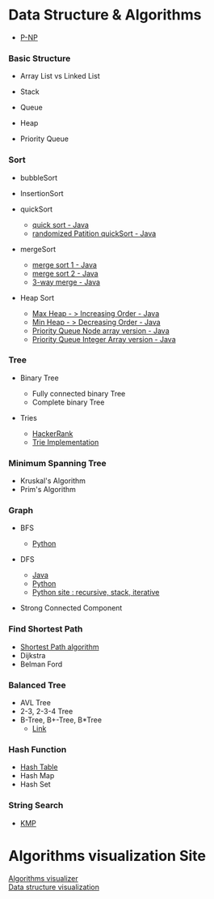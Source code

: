 # Data Structure & Algorithms

* [P-NP](https://namu.wiki/w/P-NP%20%EB%AC%B8%EC%A0%9C)

### Basic Structure

* Array List vs Linked List

* Stack

* Queue

* Heap

* Priority Queue

### Sort

* bubbleSort

* InsertionSort

* quickSort
  * [quick sort - Java](https://github.com/sh92/Algorithms-Study/blob/master/Java/quickSort2/QuickSort.java)
  * [randomized Patition quickSort - Java](https://github.com/sh92/Algorithms-Study/blob/master/Java/quickSort/src/quickSort.java)

* mergeSort
  * [merge sort 1 - Java](https://github.com/sh92/Algorithms-Study/blob/master/Java/mergeSort2/MergeSort.java)
  * [merge sort 2 - Java](https://github.com/sh92/Algorithms-Study/blob/master/Java/mergeSort/src/hw02_01_201202160_merge.java)
  * [3-way merge - Java](https://github.com/sh92/Algorithms-Study/blob/master/Java/3way_merge/src/hw02_01_201202160_3way_merge.java)

* Heap Sort
  * [Max Heap - > Increasing Order - Java](https://github.com/sh92/Algorithms-Study/blob/master/Java/MaxHeap/MaxHeap.java)
  * [Min Heap - > Decreasing Order - Java](https://github.com/sh92/Algorithms-Study/blob/master/Java/minHeap/MinHeap.java)
  * [Priority Queue Node array version - Java](https://github.com/sh92/Algorithms-Study/blob/master/Java/heapSort/src/HeapPriorityQueue.java)
  * [Priority Queue Integer Array version - Java](https://github.com/sh92/Algorithms-Study/blob/master/Java/heapSort2/src/heapSort2.java)


### Tree

* Binary Tree
  * Fully connected binary Tree
  * Complete binary Tree

* Tries
  * [HackerRank](https://www.youtube.com/watch?v=zIjfhVPRZCg)
  * [Trie Implementation](https://github.com/careercup/CtCI-6th-Edition/blob/master/Java/CtCILibrary/CtCILibrary/Trie.java)

### Minimum Spanning Tree
* Kruskal's Algorithm
* Prim's Algorithm

### Graph

* BFS
  * [Python](https://github.com/sh92/Algorithms-Study/blob/master/python/bfs.py)
* DFS
  * [Java](https://github.com/sh92/Algorithms-Study/blob/master/Java/dfs/Array/Graph.java)
  * [Python](https://github.com/sh92/Algorithms-Study/blob/master/python/dfs.py)
  * [Python site : recursive, stack, iterative](http://www.koderdojo.com/blog/depth-first-search-in-python-recursive-and-non-recursive-programming)

* Strong Connected Component

### Find Shortest Path

* [Shortest Path algorithm](http://new93helloworld.tistory.com/217?category=691027)
* Dijkstra
* Belman Ford

### Balanced Tree

* AVL Tree
* 2-3, 2-3-4 Tree
* B-Tree, B+-Tree, B\*Tree
  * [Link](http://eyeshot1st.tistory.com/36)

### Hash Function
* [Hash Table](http://luyin.tistory.com/191)
* Hash Map
* Hash Set

### String Search
* [KMP](http://bowbowbow.tistory.com/6)

# Algorithms visualization Site
[Algorithms visualizer](http://algo-visualizer.jasonpark.me/#path=backtracking/knight's_tour/basic)  
[Data structure visualization](https://www.cs.usfca.edu/~galles/visualization/Algorithms.html)

